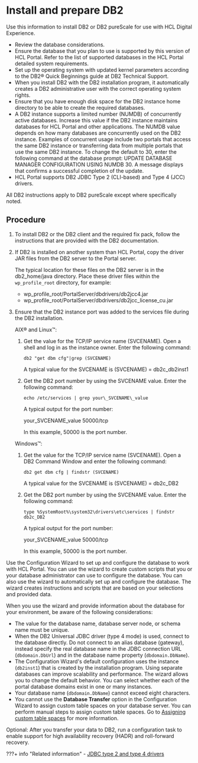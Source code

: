 # Install and prepare DB2

Use this information to install DB2 or DB2 pureScale for use with HCL Digital Experience.

-   Review the database considerations.
-   Ensure the database that you plan to use is supported by this version of HCL Portal. Refer to the list of supported databases in the HCL Portal detailed system requirements.
-   Set up the operating system with updated kernel parameters according to the DB2® Quick Beginnings guide at DB2 Technical Support.
-   When you install DB2 with the DB2 installation program, it automatically creates a DB2 administrative user with the correct operating system rights.
-   Ensure that you have enough disk space for the DB2 instance home directory to be able to create the required databases.
-   A DB2 instance supports a limited number (NUMDB) of concurrently active databases. Increase this value if the DB2 instance maintains databases for HCL Portal and other applications. The NUMDB value depends on how many databases are concurrently used on the DB2 instance. Examples of concurrent usage include two portals that access the same DB2 instance or transferring data from multiple portals that use the same DB2 instance. To change the default to 30, enter the following command at the database prompt: UPDATE DATABASE MANAGER CONFIGURATION USING NUMDB 30. A message displays that confirms a successful completion of the update.
-   HCL Portal supports DB2 JDBC Type 2 (CLI-based) and Type 4 (JCC) drivers.

All DB2 instructions apply to DB2 pureScale except where specifically noted.

## Procedure

1.  To install DB2 or the DB2 client and the required fix pack, follow the instructions that are provided with the DB2 documentation.

2.  If DB2 is installed on another system than HCL Portal, copy the driver JAR files from the DB2 server to the Portal server.

    The typical location for these files on the DB2 server is in the db2_home/java directory. Place these driver files within the `wp_profile_root` directory, for example:

    -   wp_profile_root/PortalServer/dbdrivers/db2jcc4.jar
    -   wp_profile_root/PortalServer/dbdrivers/db2jcc_license_cu.jar

3.  Ensure that the DB2 instance port was added to the services file during the DB2 installation.

    AIX® and Linux™:

    1.  Get the value for the TCP/IP service name (SVCENAME). Open a shell and log in as the instance owner. Enter the following command:

        ```
        db2 "get dbm cfg"|grep (SVCENAME)
        ```

        A typical value for the SVCENAME is (SVCENAME) = db2c_db2inst1

    2.  Get the DB2 port number by using the SVCENAME value. Enter the following command:

        ```
        echo /etc/services | grep your\_SVCENAME\_value
        ```

        A typical output for the port number:

        your_SVCENAME_value 50000/tcp

        In this example, 50000 is the port number.

    Windows™:

    1.  Get the value for the TCP/IP service name (SVCENAME). Open a DB2 Command Window and enter the following command:

        ```
        db2 get dbm cfg | findstr (SVCENAME)
        ```

        A typical value for the SVCENAME is (SVCENAME) = db2c_DB2

    2.  Get the DB2 port number by using the SVCENAME value. Enter the following command:

        ```
        type %SystemRoot%\system32\drivers\etc\services | findstr db2c_DB2
        ```

        A typical output for the port number:

        your_SVCENAME_value 50000/tcp

        In this example, 50000 is the port number.


Use the Configuration Wizard to set up and configure the database to work with HCL Portal. You can use the wizard to create custom scripts that you or your database administrator can use to configure the database. You can also use the wizard to automatically set up and configure the database. The wizard creates instructions and scripts that are based on your selections and provided data.

When you use the wizard and provide information about the database for your environment, be aware of the following considerations:

-   The value for the database name, database server node, or schema name must be unique.
-   When the DB2 Universal JDBC driver (type 4 mode) is used, connect to the database directly. Do not connect to an alias database (gateway), instead specify the real database name in the JDBC connection URL (`dbdomain.DbUrl`) and in the database name property (`dbdomain.DbName`).
-   The Configuration Wizard's default configuration uses the instance (`db2inst1`) that is created by the installation program. Using separate databases can improve scalability and performance. The wizard allows you to change the default behavior. You can select whether each of the portal database domains exist in one or many instances.
-   Your database name (`dbdomain.DbName`) cannot exceed eight characters.
-   You cannot use the **Database Transfer** option in the Configuration Wizard to assign custom table spaces on your database server. You can perform manual steps to assign custom table spaces. Go to [Assigning custom table spaces](../../../../manage/db_mgmt_sys/custom_tablespace/index.md) for more information.

Optional: After you transfer your data to DB2, run a configuration task to enable support for high availability recovery (HADR) and roll-forward recovery.

???+ info "Related information" 
    - [JDBC type 2 and type 4 drivers](../../../../../get_started/plan_deployment/traditional_deployment/database_consideration/db_jdbc_type.md)

